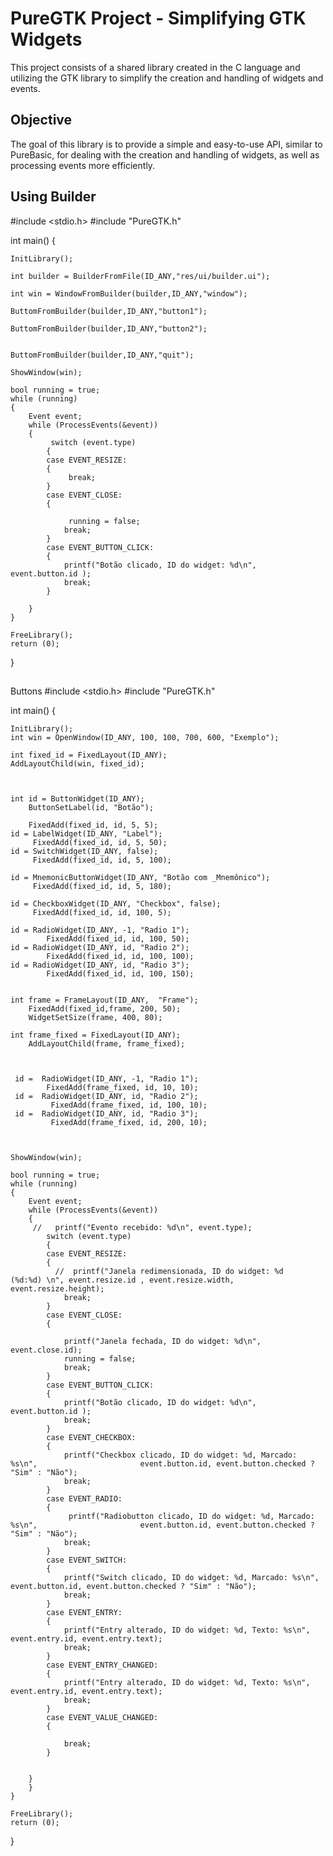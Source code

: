 # PureGTK Project - Simplifying GTK Widgets

This project consists of a shared library created in the C language and utilizing the GTK library to 
simplify the creation and handling of widgets and events.

## Objective

The goal of this library is to provide a simple and easy-to-use API, similar to PureBasic, for dealing with the 
creation and handling of widgets, as well as processing events more efficiently.

## Using Builder
#include <stdio.h>
#include "PureGTK.h"



int main()
{
 
    InitLibrary();

    int builder = BuilderFromFile(ID_ANY,"res/ui/builder.ui");

    int win = WindowFromBuilder(builder,ID_ANY,"window");

    ButtomFromBuilder(builder,ID_ANY,"button1");

    ButtomFromBuilder(builder,ID_ANY,"button2");


    ButtomFromBuilder(builder,ID_ANY,"quit");

    ShowWindow(win);

	bool running = true;
	while (running)
	{
        Event event;
        while (ProcessEvents(&event))
        {
             switch (event.type)
            {
            case EVENT_RESIZE:
            {
                 break;
            }
            case EVENT_CLOSE:
            {

                 running = false;
                break;
            }
            case EVENT_BUTTON_CLICK:
            {
                printf("Botão clicado, ID do widget: %d\n", event.button.id );
                break;
            }
        
        }
	}
	
	FreeLibrary();
	return (0);
}

##
Buttons
#include <stdio.h>
#include "PureGTK.h"



int main()
{
 
    InitLibrary();
    int win = OpenWindow(ID_ANY, 100, 100, 700, 600, "Exemplo");
    
    int fixed_id = FixedLayout(ID_ANY);
    AddLayoutChild(win, fixed_id);



    int id = ButtonWidget(ID_ANY);
        ButtonSetLabel(id, "Botão");
        
        FixedAdd(fixed_id, id, 5, 5);
    id = LabelWidget(ID_ANY, "Label");
         FixedAdd(fixed_id, id, 5, 50);
    id = SwitchWidget(ID_ANY, false);
         FixedAdd(fixed_id, id, 5, 100);

    id = MnemonicButtonWidget(ID_ANY, "Botão com _Mnemônico");
         FixedAdd(fixed_id, id, 5, 180);

    id = CheckboxWidget(ID_ANY, "Checkbox", false);
         FixedAdd(fixed_id, id, 100, 5);

    id = RadioWidget(ID_ANY, -1, "Radio 1");
            FixedAdd(fixed_id, id, 100, 50);
    id = RadioWidget(ID_ANY, id, "Radio 2");
            FixedAdd(fixed_id, id, 100, 100);
    id = RadioWidget(ID_ANY, id, "Radio 3");
            FixedAdd(fixed_id, id, 100, 150);


    int frame = FrameLayout(ID_ANY,  "Frame");
        FixedAdd(fixed_id,frame, 200, 50);
        WidgetSetSize(frame, 400, 80);

    int frame_fixed = FixedLayout(ID_ANY);
        AddLayoutChild(frame, frame_fixed);
        


     id =  RadioWidget(ID_ANY, -1, "Radio 1");
            FixedAdd(frame_fixed, id, 10, 10);
     id =  RadioWidget(ID_ANY, id, "Radio 2");
             FixedAdd(frame_fixed, id, 100, 10);
     id =  RadioWidget(ID_ANY, id, "Radio 3");
             FixedAdd(frame_fixed, id, 200, 10);



	ShowWindow(win);

	bool running = true;
	while (running)
	{
        Event event;
        while (ProcessEvents(&event))
        {
         //   printf("Evento recebido: %d\n", event.type);
            switch (event.type)
            {
            case EVENT_RESIZE:
            {
              //  printf("Janela redimensionada, ID do widget: %d   (%d:%d) \n", event.resize.id , event.resize.width, event.resize.height);
                break;
            }
            case EVENT_CLOSE:
            {

                printf("Janela fechada, ID do widget: %d\n", event.close.id);
                running = false;
                break;
            }
            case EVENT_BUTTON_CLICK:
            {
                printf("Botão clicado, ID do widget: %d\n", event.button.id );
                break;
            }
            case EVENT_CHECKBOX:
            {
                printf("Checkbox clicado, ID do widget: %d, Marcado: %s\n",                       event.button.id, event.button.checked ? "Sim" : "Não");
                break;
            }
            case EVENT_RADIO:
            {
                 printf("Radiobutton clicado, ID do widget: %d, Marcado: %s\n",                       event.button.id, event.button.checked ? "Sim" : "Não");
                break;
            }
            case EVENT_SWITCH:
            {
                printf("Switch clicado, ID do widget: %d, Marcado: %s\n",                       event.button.id, event.button.checked ? "Sim" : "Não");
                break;
            }
            case EVENT_ENTRY:
            {
                printf("Entry alterado, ID do widget: %d, Texto: %s\n",                       event.entry.id, event.entry.text);
                break;
            }
            case EVENT_ENTRY_CHANGED:
            {
                printf("Entry alterado, ID do widget: %d, Texto: %s\n",                       event.entry.id, event.entry.text);
                break;
            }
            case EVENT_VALUE_CHANGED:
            {

                break;
            }


        }
        }
	}
	
	FreeLibrary();
	return (0);
}
